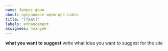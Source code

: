 ```yaml
---
name: Запрос фичи
about: предложите идею для сайта
title: "[feat]"
labels: enhancement
assignees: 4vanyek
---
```


**what you want to suggest** write what idea you want to suggest for the site
